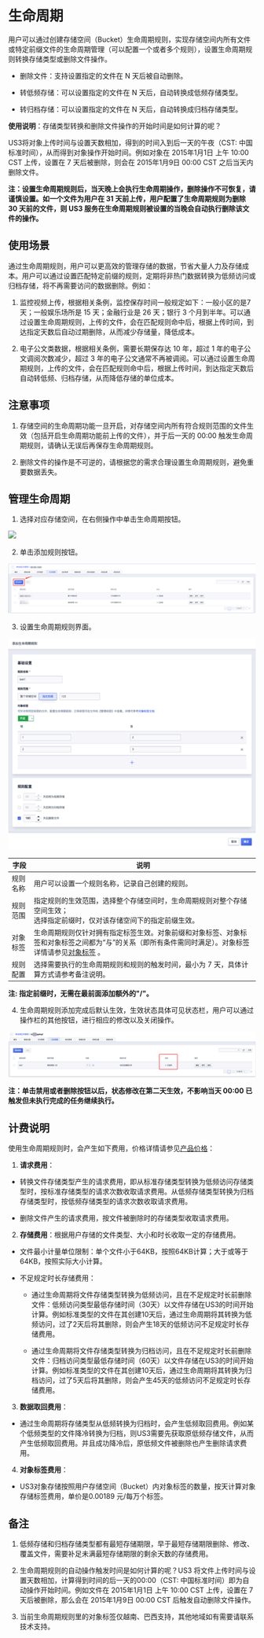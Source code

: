 

# 生命周期

用户可以通过创建存储空间（Bucket）生命周期规则，实现存储空间内所有文件或特定前缀文件的生命周期管理（可以配置一个或者多个规则），设置生命周期规则转换存储类型或删除文件操作。

* 删除文件：支持设置指定的文件在 N 天后被自动删除。

* 转低频存储：可以设置指定的文件在 N 天后，自动转换成低频存储类型。

* 转归档存储：可以设置指定的文件在 N 天后，自动转换成归档存储类型。

**使用说明**：存储类型转换和删除文件操作的开始时间是如何计算的呢？

US3将对象上传时间与设置天数相加，得到的时间入到后一天的午夜（CST: 中国标准时间），从而得到对象操作开始时间。例如对象在 2015年1月1日 上午 10:00 CST 上传，设置在 7 天后被删除，则会在 2015年1月9日 00:00 CST 之后当天内删除文件。

**注：设置生命周期规则后，当天晚上会执行生命周期操作，删除操作不可恢复，请谨慎设置。如一个文件为用户在 31 天前上传，用户配置了生命周期规则为删除 30 天前的文件，则 US3 服务在生命周期规则被设置的当晚会自动执行删除该文件的操作。**

## 使用场景

通过生命周期规则，用户可以更高效的管理存储的数据，节省大量人力及存储成本。用户可以通过设置匹配特定前缀的规则，定期将非热门数据转换为低频访问或归档存储，将不再需要访问的数据删除。例如：

1. 监控视频上传，根据相关条例，监控保存时间一般规定如下：一般小区的是7天；一般娱乐场所是 15 天；金融行业是 26 天；银行 3 个月到半年。可以通过设置生命周期规则，上传的文件，会在匹配规则命中后，根据上传时间，到达指定天数后自动过期删除，从而减少存储量，降低成本。

2. 电子公文类数据，根据相关条例，需要长期保存达 10 年，超过 1 年的电子公文调阅次数减少，超过 3 年的电子公文通常不再被调阅。可以通过设置生命周期规则，上传的文件，会在匹配规则命中后，根据上传时间，到达指定天数后自动转低频、归档存储，从而降低存储的单位成本。

## 注意事项

1. 存储空间的生命周期功能一旦开启，对存储空间内所有符合规则范围的文件生效（包括开启生命周期功能前上传的文件），并于后一天的 00:00 触发生命周期规则，请确认无误后再保存生命周期规则。

2. 删除文件的操作是不可逆的，请根据您的需求合理设置生命周期规则，避免重要数据丢失。

## 管理生命周期

1. 选择对应存储空间，在右侧操作中单击生命周期按钮。

![](/images/guide/管理生命周期1.png)

2. 单击添加规则按钮。

![](/images/生命周期2.png)

3. 设置生命周期规则界面。

![](/images/guide/添加生命周期规则2.png)

| 字段     | 说明                                                         |
| -------- | ------------------------------------------------------------ |
| 规则名称 | 用户可以设置一个规则名称，记录自己创建的规则。               |
| 规则范围 | 指定规则的生效范围，选择整个存储空间时，生命周期规则对整个存储空间生效；<br>选择指定前缀时，仅对该存储空间下的指定前缀生效。 |
| 对象标签 | 生命周期规则仅针对拥有指定标签生效。对象前缀和对象标签、对象标签和对象标签之间都为“与”的关系（即所有条件需同时满足）。对象标签详情请参见[对象标签](https://docs.ucloud.cn/ufile/guide/object_tagging) 。 |
| 规则配置 | 选择需要执行的生命周期规则和规则的触发时间，最小为 7 天，具体计算方式请参考备注说明。 |


**注: 指定前缀时，无需在最前面添加额外的"/"。**  

4. 生命周期规则添加完成后默认生效，生效状态具体可见状态栏，用户可以通过操作栏的其他按钮，进行相应的修改以及关闭操作。

![](/images/生命周期6.png)

**注：单击禁用或者删除按钮以后，状态修改在第二天生效，不影响当天 00:00 已触发但未执行完成的任务继续执行。**


## 计费说明

使用生命周期规则时，会产生如下费用，价格详情请参见[产品价格](https://docs.ucloud.cn/ufile/bill/billing)：

1. **请求费用**：

- 转换文件存储类型产生的请求费用，即从标准存储类型转换为低频访问存储类型时，按标准存储类型的请求次数收取请求费用。从低频存储类型转换为归档存储类型时，按低频存储类型的请求次数收取请求费用。

- 删除文件产生的请求费用，按文件被删除时的存储类型收取请求费用。

2. **存储费用**：根据用户存储的文件类型、大小和时长收取一定的存储费用。

- 文件最小计量单位限制：单个文件小于64KB，按照64KB计算；大于或等于64KB，按照实际大小计算。

- 不足规定时长存储费用：

    - 通过生命周期将文件存储类型转换为低频访问，且在不足规定时长前删除文件：低频访问类型最低存储时间（30天）以文件存储在US3的时间开始计算。例如标准类型的文件在其创建10天后，通过生命周期将其转换为低频访问，过了2天后将其删除，则会产生18天的低频访问不足规定时长存储费用。
    
    - 通过生命周期将文件存储类型转换为归档访问，且在不足规定时长前删除文件：归档访问类型最低存储时间（60天）以文件存储在US3的时间开始计算。例如标准类型的文件在其创建10天后，通过生命周期将其转换为归档访问，过了5天后将其删除，则会产生45天的低频访问不足规定时长存储费用。

3. **数据取回费用**：

- 通过生命周期将存储类型从低频转换为归档时，会产生低频取回费用。例如某个低频类型的文件降冷转换为归档，则US3需要先获取原低频存储文件，从而产生低频取回费用。并且成功降冷后，原低频文件被删除也产生删除请求费用。

4. **对象标签费用**：

- US3对象存储按照用户存储空间（Bucket）内对象标签的数量，按天计算对象存储标签费用，单价是0.00189 元/每万个标签。

## 备注

1. 低频存储和归档存储类型都有最短存储期限，早于最短存储期限删除、修改、覆盖文件，需要补足未满最短存储期限的剩余天数的存储费用。

2. 生命周期规则的自动操作触发时间是如何计算的呢？US3 将文件上传时间与设置天数相加，计算得到时间的后一天的00:00（CST: 中国标准时间）即为自动操作开始时间。例如文件在 2015年1月1日 上午 10:00 CST 上传，设置在 7 天后被删除，那么会在 2015年1月9日 00:00 CST 后触发自动删除文件操作。

3. 当前生命周期规则里的对象标签仅越南、巴西支持，其他地域如有需要请联系技术支持。
